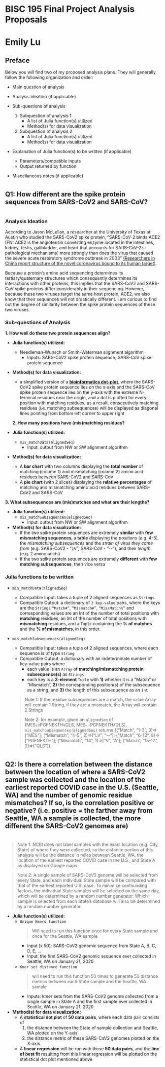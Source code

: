 # BISC 195 Final Project Analysis Proposals 
# Emily Lu

## Preface
Below you will find two of my proposed analysis plans. They will generally follow the following organization and order:

- Main question of analysis
- Analysis ideation (if applicable)
- Sub-questions of analysis

    1. Subquestion of analysis 1
        - A list of Julia function(s) utilized
        - Method(s) for data visualization
    2. Subquestion of analysis 2
        - A list of Julia function(s) utilized
        - Method(s) for data visualization
- Explanation of Julia function(s) to be written (if applicable) 
    - Parameters/compatible inputs
    - Output returned by function
- Miscellaneous notes (if applicable)

#
## Q1: How different are the spike protein sequences from SARS-CoV2 and SARS-CoV?
#
### **Analysis Ideation**
According to Jason McLellan, a researcher at the University of Texas at Austin who studied the SARS-CoV2 spike protein, “SARS-CoV-2 binds ACE2 [FN: ACE2 is the angiotensin converting enzyme located in the intestines, kidney, testis, gallbladder, and heart that accounts for SARS-CoV-2’s pathological mechanisms] more strongly than does the virus that caused the severe acute respiratory syndrome outbreak in 2003” [(Researchers in China report structure of the novel coronavirus bound to its human target)][1]. 

[1]: https://cen.acs.org/biological-chemistry/biochemistry/Researchers-in-China-report-structure-of-the-novel-coronavirus-bound-to-its-human-target/98/web/2020/03
Because a protein’s amino acid sequencing determines its tertiary/quaternary structures which consequently determines its interactions with other proteins, this implies that the SARS-CoV2 and SARS-CoV spike proteins differ considerably in their sequencing. However, because these two viruses target the same host protein, ACE2, we also know that their sequences will not drastically different. I am curious to find out the degree of similarity between the spike protein sequences of these two viruses.

### **Sub-questions of Analysis**
**1. How well do these two protein sequences align?**
- **Julia function(s) utilized:** 
    - Needleman-Wunsch or Smith-Waterman alignment algorithm
        - Inputs: SARS-CoV2 spike protein sequence, SARS-CoV spike protein sequence
- **Method(s) for data visualization:**
    - a simplified version of a **[bioinformatics dot-plot][2]**, where the SARS-CoV2 spike protein sequence lies on the x-axis and the SARS-CoV spike protein sequence lies on the y-axis with the extreme N-terminal residues near the origin, and a dot is plotted for every position with matching residues; as a result, consecutively matching residues (i.e. matching subsequences) will be displayed as diagonal lines pointing from bottom left corner to upper right
    
    [2]: https://en.wikipedia.org/wiki/Dot_plot_(bioinformatics)
**2. How many positions have (mis)matching residues?**
- **Julia function(s) utilized:**
    - `mis_matchData(alignedSeq)`
        - Input: output from NW or SW alignment algorithm
- **Method(s) for data visualization:**
    - A **bar chart** with two columns displaying the **total number** of matching (column 1) and mismatching (column 2) amino acid residues between SARS-CoV2 and SARS-CoV
    - A **pie chart** (with 2 slices) displaying the **relative percentages** of matching and mismatching amino acid residues between SARS-CoV2 and SARS-CoV

**3. What subsequences are (mis)matches and what are their lengths?**
- **Julia function(s) utilized:**
    - `mis_matchSubsequences(alignedSeq)`
        - Input: output from NW or SW alignment algorithm
- **Method(s) for data visualization:**
    - If the two spike protein sequences are extremely **similar** with **few mismatching sequences**, a **table** displaying the *positions* (e.g. 4-5), the *mismatching subsequences* and the *strain of virus they came from* (e.g. SARS-CoV2 - “LV”, SARS-CoV - “--”), and their *length* (e.g. 2 amino 
    acids)
    - If the two spike protein sequences are extremely **different** with **few matching subsequences**, then vice versa 

### **Julia functions to be written**
- `mis_matchData(alignedSeq)`
    - Compatible Input: takes a tuple of 2 aligned sequences as `Strings`
    - Compatible Output: a dictionary of `3 key-value` pairs, where the keys are the `Strings` `“Match#”`, `“Mismatch#”`, `“Mis/Match%”` and corresponding values are an Int of the number of total positions with **matching** residues, an Int of the number of total positions with **mismatching** residues, and a `Tuple` containing the **% of matches** and the **% of mismatches**, in this order. 
- `mis_matchSubsequences(alignedSeq)`
    - Compatible Input: takes a tuple of 2 aligned sequences, where each sequence is of type `String`
    - Compatible Output: a dictionary with an indeterminate number of key-value pairs where 
        - each value is an `Array` of **matching/mismatching protein subsequence(s)** as `Strings`
        - each key is a **3-element** `Tuple` with **1)** whether it is a “Match” or “Mismatch”, **2)** the corresponding position(s) of the subsequence as a string, and **3)** the length of this subsequence as an `Int`
    
    > Note 1: If the residue subsequences are a match, the value Array will contain 1 String, if they are a mismatch, the Array will contain 2 Strings

    > Note 2: for example, given an `alignedSeq` of (MES`LV`PGFNEKTH`V`QLS, MES`--`PGFNEKTH`A`QLS), `mis_matchSubsequences(alignedSeq)` returns {(“Match”, “1-3”, 3)=>[“MES”]; (“Mismatch”, “4-5”, 2)=>[“LV”, “--”]; (“Match”, “6-13”, 8)=>[“PGFNEKTH”]; (“Mismatch”, “14”, 1)=>[“V”, “A”]; (“Match”, “15-17”, 3)=>[“QLS”]}

#
## Q2: Is there a correlation between the distance between the location of where a SARS-CoV2 sample was collected and the location of the earliest reported COVID case in the U.S. (Seattle, WA) and the number of genomic residue mismatches? If so, is the correlation positive or negative? (i.e. positive = the farther away from Seattle, WA a sample is collected, the more different the SARS-CoV2 genomes are)
#
> Note 1: NCBI does not label samples with the exact location (e.g. City, State) of where they were collected, so the distance portion of this analysis will be the distance in miles between Seattle, WA, the location of the earliest reported COVID case in the U.S., and State A as displayed on Google maps

> Note 2: A single sample of SARS-CoV2 genome will be selected from every State, and each individual State sample will be compared with that of the earliest reported U.S. case. To minimize confounding factors, the individual State samples will be selected on the same day, which will be determined by a random number generator. Which sample is selected from each State’s database will also be determined by a random number generator.

- **Julia function(s) utilized:**
    - `Unique Kmers function`
        > Will need to run this function once for every State sample and once for the Seattle, WA sample 
        - Input (x 50): SARS-CoV2 genomic sequence from State A, B, C, D, E, ...
        - Input: the first SARS-CoV2 genomic sequence ever collected in Seattle, WA on January 21, 2020 
    - `Kmer set distance function`
        > will need to run this function 50 times to generate 50 distance metrics between each State sample and the Seattle, WA sample
        - Inputs: kmer sets from the SARS-CoV2 genome collected from a single sample in State A and the first sample ever collected in Seattle, WA on January 21, 2020 
- **Method(s) for data visualization:**
    - A **statistical dot plot** of **50 data pairs**, where each data pair consists of 
        1. the distance between the State of sample collection and Seattle, WA plotted on the Y-axis
        2. the distance metric of these SARS-CoV2 genomes plotted on the X-axis
    - A **linear regression** will be run with these **50 data pairs**, and the **line of best fit** resulting from this linear regression will be plotted on the statistical dot plot mentioned above




